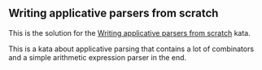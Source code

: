 ## Writing applicative parsers from scratch

This is the solution for the [Writing applicative parsers from scratch](https://www.codewars.com/kata/54f1fdb7f29358dd1f00015d) kata.

This is a kata about applicative parsing that contains a lot of combinators and a simple arithmetic expression parser in the end.
